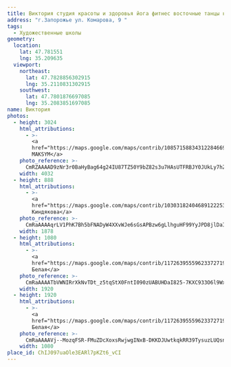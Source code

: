 ```yaml
---
title: Виктория студия красоты и здоровья йога фитнес восточные танцы косметология солярий
address: "г.Запорожье ул. Комарова, 9 "
tags:
  - Художественные школы
geometry:
  location:
    lat: 47.781551
    lng: 35.209635
  viewport:
    northeast:
      lat: 47.7828856302915
      lng: 35.2110831302915
    southwest:
      lat: 47.7801876697085
      lng: 35.2083851697085
name: Виктория
photos:
  - height: 3024
    html_attributions:
      - >-
        <a
        href="https://maps.google.com/maps/contrib/108571588343122846694">MAKSYM
        MAKSYM</a>
    photo_reference: >-
      CmRZAAAAD9zNr3r0BaHyBag64g24IU87TZ50Y9bZ82s3u7HAsUTFRBJY0JUkLy7hZIc9BFZGfJbPbkTag3K-Q6Yb5cCs8YxtV8rXe5X2tLPMdYCRyrt9TlaPK1C84ENGq9jN29gwEhCITej4CIEvLkjhqu9pyy3gGhRzLdbcP9C17Wn8vQ38H4XO9CQsJQ
    width: 4032
  - height: 888
    html_attributions:
      - >-
        <a
        href="https://maps.google.com/maps/contrib/103031824046891222538">Лера
        Киндякова</a>
    photo_reference: >-
      CmRaAAAAqrLV1PhK7Bh5bFNADyW4XXvWJe6sGsAPBzw6gLlhguHF99YyJPD8jlDaIt6IYAvz5eb744cP6xUxHl1dygvxSg68_WQ-MCfVWbTJhHswn4sfeHyf9WzzpyBYdzEWq_VlEhCNCL5C8ClDXIa2GLihobCSGhRk8_iU9lFEGMWNIvr1_fbsRxjIsg
    width: 1878
  - height: 1080
    html_attributions:
      - >-
        <a
        href="https://maps.google.com/maps/contrib/117263955596233727199">Ольга
        Белая</a>
    photo_reference: >-
      CmRaAAAATbVWNIRrXkNvTDt_z5tqStX0FntI090zUABUHDaI825-7KXC933O6l9WxrDYF07cr6Xfs10EnFK7WPr57vw9rXFNIolviEZPislqADzZAI_yZcJ9QjOy30iomjltlNQNEhDJIzGTtQXlbaI4RtFfZ3N7GhSURGV2P3u3Fnu0b37GZ60W26pTNg
    width: 1920
  - height: 1920
    html_attributions:
      - >-
        <a
        href="https://maps.google.com/maps/contrib/117263955596233727199">Ольга
        Белая</a>
    photo_reference: >-
      CmRaAAAAVj--MozqFSR-FMuZDcXoxsRwjwgINxB-DKKDJUwtkqkRR39TysuzLUQsnfkKkIZfMT77BjYNOUozPhJEat5DCs4ubcKZfWHQJYGW9ON4LfTITwfbM2TphnhIJjYX4kVOEhB07KNnnz8qYcVk6k97R9mdGhQ1esX-WJX1KgbYSI7OWTcob5YJZg
    width: 1080
place_id: ChIJ097uaOle3EARl7pKZt6_vCI
---
```

